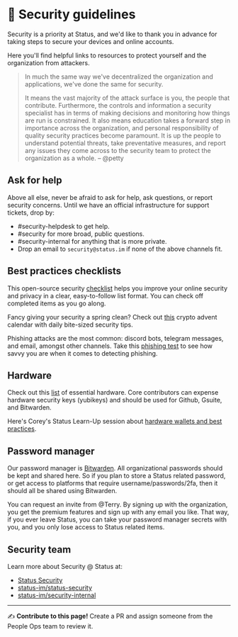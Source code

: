 # 🔐 Security guidelines

Security is a priority at Status, and we'd like to thank you in advance for taking steps to secure your devices and online accounts. 

Here you'll find helpful links to resources to protect yourself and the organization from attackers. 

> In much the same way we've decentralized the organization and applications, we've done the same for security.
>
> It means the vast majority of the attack surface is you, the people that contribute. Furthermore, the controls and information a security specialist has in terms of making decisions and monitoring how things are run is constrained. It also means education takes a forward step in importance across the organization, and personal responsibility of quality security practices become paramount. It is up the people to understand potential threats, take preventative measures, and report any issues they come across to the security team to protect the organization as a whole.
> – @petty

## Ask for help

Above all else, never be afraid to ask for help, ask questions, or report security concerns. Until we have an official infrastructure for support tickets, drop by:

   * #security-helpdesk to get help.
   * #security for more broad, public questions.
   * #security-internal for anything that is more private.
   * Drop an email to `security@status.im` if none of the above channels fit.

## Best practices checklists

This open-source security [checklist](https://securitycheckli.st/) helps you improve your online security and privacy in a clear, easy-to-follow list format. You can check off completed items as you go along.

Fancy giving your security a spring clean? Check out [this](https://winter.mycrypto.com/) crypto advent calendar with daily bite-sized security tips.

Phishing attacks are the most common: discord bots, telegram messages, and email, amongst other channels. Take this [phishing test](https://phishingquiz.withgoogle.com/) to see how savvy you are when it comes to detecting phishing.

## Hardware

Check out this [list](https://notes.status.im/zkr20eWFTwGD92xixGX2CA) of essential hardware. Core contributors can expense hardware security keys (yubikeys) and should be used for Github, Gsuite, and Bitwarden.

Here's Corey's Status Learn-Up session about [hardware wallets and best practices](https://www.youtube.com/watch?v=9nzqntuFR44&ab_channel=HashingItOut).

## Password manager

Our password manager is [Bitwarden](https://bitwarden.com/). All organizational passwords should be kept and shared here. So if you plan to store a Status related password, or get access to platforms that require username/passwords/2fa, then it should all be shared using Bitwarden.

You can request an invite from @Terry. By signing up with the organization, you get the premium features and sign up with any email you like. That way, if you ever leave Status, you can take your password manager secrets with you, and you only lose access to Status related items.

## Security team

Learn more about Security @ Status at:

   * [Status Security](https://status.im/security/)
   * [status-im/status-security](https://github.com/status-im/status-security)
   * [status-im/security-internal](https://github.com/status-im/security-internal)


*****

✍️ **Contribute to this page!** Create a PR and assign someone from the People Ops team to review it.
